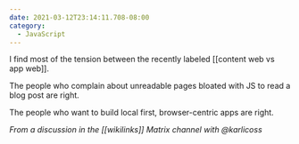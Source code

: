 ```yaml
---
date: 2021-03-12T23:14:11.708-08:00
category:
  - JavaScript
---
```

I find most of the tension between the recently labeled [[content web vs app web]].

The people who complain about unreadable pages bloated with JS to read a blog post are right.

The people who want to build local first, browser-centric apps are right.

_From a discussion in the [[wikilinks]] Matrix channel with @karlicoss_

